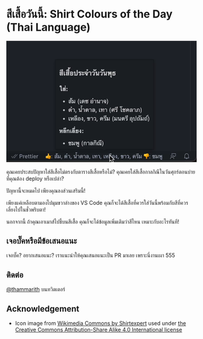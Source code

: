 # สีเสื้อวันนี้: Shirt Colours of the Day (Thai Language)

![Hover state](images/hover-state.png)

คุณเคยประสบปัญหาใส่สีเสื้อไม่ตรงกับตารางสีเสื้อหรือไม่? คุณเคยใส่สีเสื้อกาลกิณีในวันศุกร์ตอนบ่ายที่คุณต้อง deploy หรือเปล่า?

ปัญหานี้จะหมดไป เพียงคุณลงส่วนเสริมนี้!

เพียงแค่เหลือบตามองไปมุมขวาล่างของ VS Code คุณก็จะได้สีเสื้อที่ควรใส่วันนี้พร้อมกับสีที่ควรเลี่ยงไปในชั่วพริบตา!

นอกจากนี้ ถ้าคุณเอาเมาส์ไปชี้บนสีเสื้อ คุณก็จะได้ข้อมูลเพิ่มเติมว่าสีไหน เหมาะกับอะไรทันที!

## เจอบั๊คหรือมีข้อเสนอแนะ

เจอบั๊ค? อยากเสนอแนะ? เราแนะนำให้คุณเสนอแนะเป็น PR มาเลย เพราะนี่งานเผา 555

## ติดต่อ

[@thammarith](https://twitter.com/thammarith) บนทวิตเตอร์

## Acknowledgement

- Icon image from [Wikimedia Commons by Shirtexpert](https://commons.wikimedia.org/wiki/File:Shirtexpert.png) used under [the Creative Commons Attribution-Share Alike 4.0 International license](https://creativecommons.org/licenses/by-sa/4.0)
